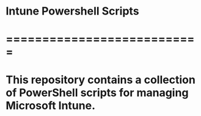 # Intune Powershell Scripts
# ===========================
# This repository contains a collection of PowerShell scripts for managing Microsoft Intune.
